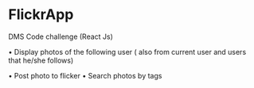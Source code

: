 # FlickrApp
DMS Code challenge (React Js)

•	Display photos of the following user ( also from current user and users that he/she follows)

•	Post photo to flicker 
•	Search photos by tags
